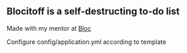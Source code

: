 ## Blocitoff is a self-destructing to-do list

Made with my mentor at [Bloc](http://bloc.io)

Configure config/application.yml according to template
